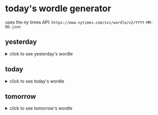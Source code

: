 # today's wordle generator

uses the ny times API: `https://www.nytimes.com/svc/wordle/v2/YYYY-MM-DD.json`

## yesterday

<details>
    <summary>click to see yesterday's wordle</summary>

    scowl

</details>

## today

<details>
    <summary>click to see today's wordle</summary>

    hefty

</details>

## tomorrow

<details>
    <summary>click to see tomorrow's wordle</summary>

    stray

</details>

